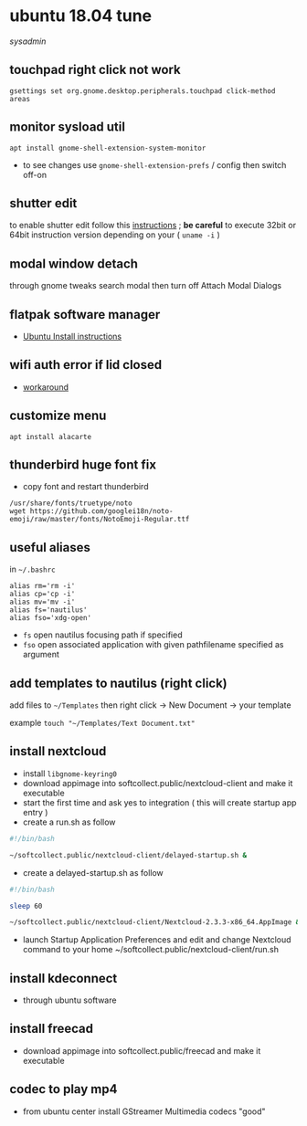# ubuntu 18.04 tune

*sysadmin*

## touchpad right click not work

```
gsettings set org.gnome.desktop.peripherals.touchpad click-method areas
```

## monitor sysload util

```
apt install gnome-shell-extension-system-monitor
```

- to see changes use `gnome-shell-extension-prefs` / config then switch off-on

## shutter edit

to enable shutter edit follow this [instructions](https://www.linuxuprising.com/2018/04/fix-shutter-edit-button-greyed-out-in.html) ; **be careful** to execute 32bit or 64bit instruction version depending on your ( `uname -i` )

## modal window detach

through gnome tweaks search modal then turn off Attach Modal Dialogs

## flatpak software manager

- [Ubuntu Install instructions](https://flatpak.org/setup/Ubuntu/)

## wifi auth error if lid closed

- [workaround](https://bugs.launchpad.net/ubuntu/+source/linux/+bug/1288003)

## customize menu

```
apt install alacarte
```

## thunderbird huge font fix

- copy font and restart thunderbird

```
/usr/share/fonts/truetype/noto
wget https://github.com/googlei18n/noto-emoji/raw/master/fonts/NotoEmoji-Regular.ttf
```

## useful aliases

in `~/.bashrc`

```
alias rm='rm -i'
alias cp='cp -i'
alias mv='mv -i'
alias fs='nautilus'
alias fso='xdg-open'
```

- `fs` open nautilus focusing path if specified
- `fso` open associated application with given pathfilename specified as argument

## add templates to nautilus (right click)

add files to `~/Templates` then right click -> New Document -> your template

example `touch "~/Templates/Text Document.txt"`

## install nextcloud

- install `libgnome-keyring0`
- download appimage into softcollect.public/nextcloud-client and make it executable
- start the first time and ask yes to integration ( this will create startup app entry )
- create a run.sh as follow

```sh
#!/bin/bash

~/softcollect.public/nextcloud-client/delayed-startup.sh &
```

- create a delayed-startup.sh as follow

```sh
#!/bin/bash

sleep 60

~/softcollect.public/nextcloud-client/Nextcloud-2.3.3-x86_64.AppImage &
```

- launch Startup Application Preferences and edit and change Nextcloud command to your home ~/softcollect.public/nextcloud-client/run.sh

## install kdeconnect

- through ubuntu software

## install freecad

- download appimage into softcollect.public/freecad and make it executable

## codec to play mp4

- from ubuntu center install GStreamer Multimedia codecs "good"
